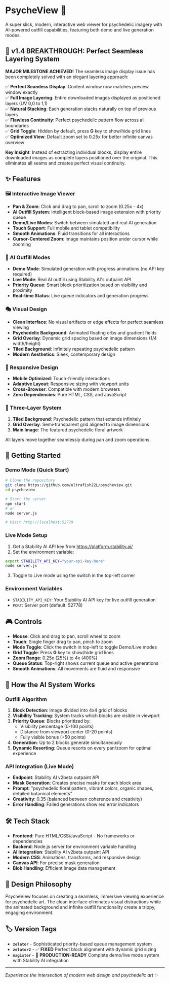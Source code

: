 # PsycheView 🎨

A super slick, modern, interactive web viewer for psychedelic imagery with AI-powered outfill capabilities, featuring both demo and live generation modes.

## 🎉 v1.4 BREAKTHROUGH: Perfect Seamless Layering System

**MAJOR MILESTONE ACHIEVED!** The seamless image display issue has been completely solved with an elegant layering approach:

✅ **Perfect Seamless Display**: Content window now matches preview window exactly  
✅ **Full Image Layering**: Entire downloaded images displayed as positioned layers (UV 0,0 to 1,1)  
✅ **Natural Stacking**: Each generation stacks naturally on top of previous layers  
✅ **Flawless Continuity**: Perfect psychedelic pattern flow across all boundaries  
✅ **Grid Toggle**: Hidden by default, press **G** key to show/hide grid lines  
✅ **Optimized View**: Default zoom set to 0.25x for better infinite canvas overview  

**Key Insight**: Instead of extracting individual blocks, display entire downloaded images as complete layers positioned over the original. This eliminates all seams and creates perfect visual continuity.

## ✨ Features

### 🖼️ Interactive Image Viewer
- **Pan & Zoom**: Click and drag to pan, scroll to zoom (0.25x - 4x)
- **AI Outfill System**: Intelligent block-based image extension with priority queue
- **Demo/Live Modes**: Switch between simulated and real AI generation
- **Touch Support**: Full mobile and tablet compatibility
- **Smooth Animations**: Fluid transitions for all interactions
- **Cursor-Centered Zoom**: Image maintains position under cursor while zooming

### 🤖 AI Outfill Modes
- **Demo Mode**: Simulated generation with progress animations (no API key required)
- **Live Mode**: Real AI outfill using Stability AI's outpaint API
- **Priority Queue**: Smart block prioritization based on visibility and proximity
- **Real-time Status**: Live queue indicators and generation progress

### 🎭 Visual Design
- **Clean Interface**: No visual artifacts or edge effects for perfect seamless viewing
- **Psychedelic Background**: Animated floating orbs and gradient fields
- **Grid Overlay**: Dynamic grid spacing based on image dimensions (1/4 width/height)
- **Tiled Background**: Infinitely repeating psychedelic pattern
- **Modern Aesthetics**: Sleek, contemporary design

### 📱 Responsive Design
- **Mobile Optimized**: Touch-friendly interactions
- **Adaptive Layout**: Responsive sizing with viewport units
- **Cross-Browser**: Compatible with modern browsers
- **Zero Dependencies**: Pure HTML, CSS, and JavaScript

### 🎨 Three-Layer System
1. **Tiled Background**: Psychedelic pattern that extends infinitely
2. **Grid Overlay**: Semi-transparent grid aligned to image dimensions
3. **Main Image**: The featured psychedelic floral artwork

All layers move together seamlessly during pan and zoom operations.

## 🚀 Getting Started

### Demo Mode (Quick Start)
```bash
# Clone the repository
git clone https://github.com/ultrafish22L/psycheview.git
cd psycheview

# Start the server
npm start
# or
node server.js

# Visit http://localhost:52778
```

### Live Mode Setup
1. Get a Stability AI API key from https://platform.stability.ai/
2. Set the environment variable:
```bash
export STABILITY_API_KEY="your-api-key-here"
node server.js
```
3. Toggle to Live mode using the switch in the top-left corner

### Environment Variables
- `STABILITY_API_KEY`: Your Stability AI API key for live outfill generation
- `PORT`: Server port (default: 52778)

## 🎮 Controls

- **Mouse**: Click and drag to pan, scroll wheel to zoom
- **Touch**: Single finger drag to pan, pinch to zoom
- **Mode Toggle**: Click the switch in top-left to toggle Demo/Live modes
- **Grid Toggle**: Press **G** key to show/hide grid lines
- **Zoom Range**: 0.25x (25%) to 4x (400%)
- **Queue Status**: Top-right shows current queue and active generations
- **Smooth Animations**: All movements are fluid and responsive

## 🧠 How the AI System Works

### Outfill Algorithm
1. **Block Detection**: Image divided into 4x4 grid of blocks
2. **Visibility Tracking**: System tracks which blocks are visible in viewport
3. **Priority Queue**: Blocks prioritized by:
   - Visibility percentage (0-100 points)
   - Distance from viewport center (0-20 points)
   - Fully visible bonus (+50 points)
4. **Generation**: Up to 2 blocks generate simultaneously
5. **Dynamic Resorting**: Queue resorts on every pan/zoom for optimal experience

### API Integration (Live Mode)
- **Endpoint**: Stability AI v2beta outpaint API
- **Mask Generation**: Creates precise masks for each block area
- **Prompt**: "psychedelic floral pattern, vibrant colors, organic shapes, detailed botanical elements"
- **Creativity**: 0.35 (balanced between coherence and creativity)
- **Error Handling**: Failed generations show red error indicators

## 🛠️ Tech Stack

- **Frontend**: Pure HTML/CSS/JavaScript - No frameworks or dependencies
- **Backend**: Node.js server for environment variable handling
- **AI Integration**: Stability AI v2beta outpaint API
- **Modern CSS**: Animations, transforms, and responsive design
- **Canvas API**: For precise mask generation
- **Blob Handling**: Efficient image data management

## 🎨 Design Philosophy

PsycheView focuses on creating a seamless, immersive viewing experience for psychedelic art. The clean interface eliminates visual distractions while the animated background and infinite outfill functionality create a trippy, engaging environment.

## 🏷️ Version Tags

- **`zelator`** - Sophisticated priority-based queue management system
- **`zelator2`** - ✅ **FIXED** Perfect block alignment with dynamic grid sizing
- **`magister`** - 🎯 **PRODUCTION-READY** Complete demo/live mode system with Stability AI integration

---

*Experience the intersection of modern web design and psychedelic art* ✨
